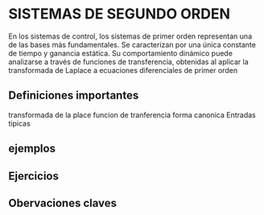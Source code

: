 # SISTEMAS DE SEGUNDO ORDEN
En los sistemas de control, los sistemas de primer orden representan una de las bases más fundamentales. Se caracterizan por una única constante de tiempo y ganancia estática. Su comportamiento dinámico puede analizarse a través de funciones de transferencia, obtenidas al aplicar la transformada de Laplace a ecuaciones diferenciales de primer orden
## Definiciones importantes
transformada de la place
funcion de tranferencia
forma canonica
Entradas tipicas
 ## ejemplos
 ## Ejercicios
 ## Obervaciones claves
 
